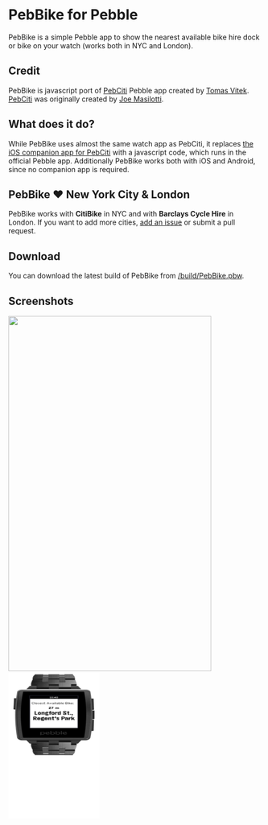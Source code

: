 # PebBike for Pebble

PebBike is a simple Pebble app to show the nearest available bike hire dock or bike on your watch (works both in NYC and London).

## Credit

PebBike is javascript port of [PebCiti](https://github.com/joemasilotti/PebCiti) Pebble app created by [Tomas Vitek](http://tomasvitek.com/). [PebCiti](https://github.com/joemasilotti/PebCiti) was originally created by [Joe Masilotti](http://masilotti.com/).

## What does it do?

While PebBike uses almost the same watch app as PebCiti, it replaces [the iOS companion app for PebCiti](https://github.com/joemasilotti/PebCiti-iOS) with a javascript code, which runs in the official Pebble app. Additionally PebBike works both with iOS and Android, since no companion app is required.

## PebBike ❤️ New York City & London 

PebBike works with **CitiBike** in NYC and with **Barclays Cycle Hire** in London. If you want to add more cities, [add an issue](https://github.com/tomasvitek/PebBike/issues) or submit a pull request.

## Download

You can download the latest build of PebBike from [/build/PebBike.pbw](https://raw.github.com/tomasvitek/PebBike/master/build/PebBike.pbw).

## Screenshots

<img src="https://raw.github.com/tomasvitek/PebBike/master/screenshots/iOS.png" style="width:403px;height:706px">
<img src="https://raw.githubusercontent.com/tomasvitek/PebBike/master/screenshots/Pebble.png" style="width:181px;height:290px">
